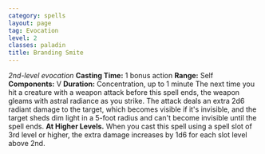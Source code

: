 ```yaml
---
category: spells
layout: page
tag: Evocation
level: 2
classes: paladin
title: Branding Smite
---
```

_2nd-level evocation_
**Casting Time:** 1 bonus action
**Range:** Self
**Components:** V
**Duration:** Concentration, up to 1 minute
The next time you hit a creature with a weapon attack before this spell ends, the weapon gleams with astral radiance as you strike. The attack deals an extra 2d6 radiant damage to the target, which becomes visible if it's invisible, and the target sheds dim light in a 5-foot radius and can't become invisible until the spell ends.
**At Higher Levels.** When you cast this spell using a spell slot of 3rd level or higher, the extra damage increases by 1d6 for each slot level above 2nd.

